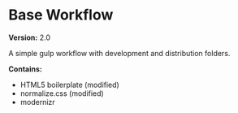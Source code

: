 Base Workflow
===========================

**Version:** 2.0

A simple gulp workflow with development and distribution folders.

**Contains:**
* HTML5 boilerplate (modified)
* normalize.css (modified)
* modernizr